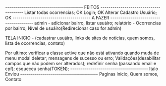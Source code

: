 --------------------------------------- FEITOS ---------------------------------------
Listar todas ocorrencias; OK
Login; OK
Alterar Cadastro Usuário; OK
--------------------------------------- A FAZER ---------------------------------------
admin - adicionar bairro, listar usuáiro;
relatório - Ocorrencias por bairro;
Nível de usuáiro(Redirecionar caso for admin)

TELA INICIO - (cadastrar usuáiro, links de sites de noticias, quem somos, lista de ocorrencias, contato)

Por ultimo:
verificar a classe active que não está ativando quando muda de menu
modal deletar;
mensagens de sucesso ou erro;
Validações(desabilitar campos que não podem ser alterados);
redefinir senha (passando email e cpf);
esqueceu senha(TOKEN);
--------------------------------------- Italo Enviou ---------------------------------------
Paginas Inicio, Quem somos, Contato